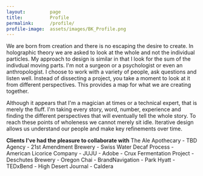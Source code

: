 ```yaml
---
layout:         page
title:          Profile
permalink:      /profile/
profile-image:  assets/images/BK_Profile.png
---
```


<div class="who">
<p>We are born from creation and there is no escaping the desire to create. In holographic theory we are asked to look at the whole and not the individual particles. My approach to design is similar in that I look for the sum of the indivdual moving parts. I'm not a surgeon or a psychologist or even an anthropologist. I choose to work with a variety of people, ask questions and listen well. Instead of dissecting a project, you take a moment to look at it from different perspectives. This provides a map for what we are creating together.</p>

<p>Although it appears that I'm a magician at times or a technical expert, that is merely the fluff. I'm taking every story, word, number, experience and finding the different perspectives that will eventually tell the whole story. To reach these points of wholeness we cannot merely sit idle. Iterative design allows us understand our people and make key refinements over time.</p>
</div>

<div class="people">
<strong>Clients I've had the pleasure to collaborate with</strong>
The Ale Apothecary 
- TBD Agency
- 21st Amendment Brewery
- Swiss Water Decaf Process
- American Licorice Company
- JUJU
- Adobe
- Crux Fermentation Project
- Deschutes Brewery
- Oregon Chai
- BrandNavigation
- Park Hyatt
- TEDxBend
- High Desert Journal
- Caldera
</div>